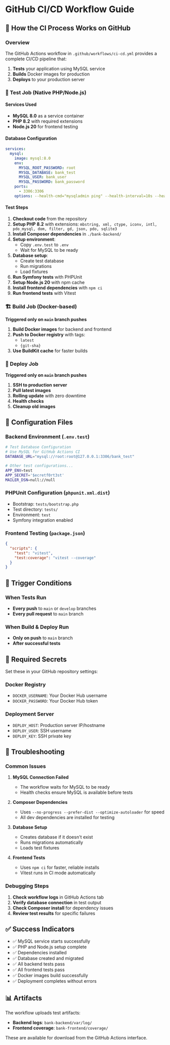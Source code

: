 # GitHub CI/CD Workflow Guide

## 🔄 How the CI Process Works on GitHub

### Overview
The GitHub Actions workflow in `.github/workflows/ci-cd.yml` provides a complete CI/CD pipeline that:

1. **Tests** your application using MySQL service
2. **Builds** Docker images for production
3. **Deploys** to your production server

### 🧪 Test Job (Native PHP/Node.js)

#### Services Used
- **MySQL 8.0** as a service container
- **PHP 8.2** with required extensions
- **Node.js 20** for frontend testing

#### Database Configuration
```yaml
services:
  mysql:
    image: mysql:8.0
    env:
      MYSQL_ROOT_PASSWORD: root
      MYSQL_DATABASE: bank_test
      MYSQL_USER: bank_user
      MYSQL_PASSWORD: bank_password
    ports:
      - 3306:3306
    options: --health-cmd="mysqladmin ping" --health-interval=10s --health-timeout=5s --health-retries=3
```

#### Test Steps
1. **Checkout code** from the repository
2. **Setup PHP 8.2** with extensions: `mbstring, xml, ctype, iconv, intl, pdo_mysql, dom, filter, gd, json, pdo, sqlite3`
3. **Install Composer dependencies** in `./bank-backend/`
4. **Setup environment**:
   - Copy `.env.test` to `.env`
   - Wait for MySQL to be ready
5. **Database setup**:
   - Create test database
   - Run migrations
   - Load fixtures
6. **Run Symfony tests** with PHPUnit
7. **Setup Node.js 20** with npm cache
8. **Install frontend dependencies** with `npm ci`
9. **Run frontend tests** with Vitest

### 🏗️ Build Job (Docker-based)

**Triggered only on `main` branch pushes**

1. **Build Docker images** for backend and frontend
2. **Push to Docker registry** with tags:
   - `latest`
   - `{git-sha}`
3. **Use BuildKit cache** for faster builds

### 🚀 Deploy Job

**Triggered only on `main` branch pushes**

1. **SSH to production server**
2. **Pull latest images**
3. **Rolling update** with zero downtime
4. **Health checks**
5. **Cleanup old images**

## 🔧 Configuration Files

### Backend Environment (`.env.test`)
```bash
# Test Database Configuration
# Use MySQL for GitHub Actions CI
DATABASE_URL="mysql://root:root@127.0.0.1:3306/bank_test"

# Other test configurations...
APP_ENV=test
APP_SECRET='$ecretf0rt3st'
MAILER_DSN=null://null
```

### PHPUnit Configuration (`phpunit.xml.dist`)
- Bootstrap: `tests/bootstrap.php`
- Test directory: `tests/`
- Environment: `test`
- Symfony integration enabled

### Frontend Testing (`package.json`)
```json
{
  "scripts": {
    "test": "vitest",
    "test:coverage": "vitest --coverage"
  }
}
```

## 🚦 Trigger Conditions

### When Tests Run
- **Every push** to `main` or `develop` branches
- **Every pull request** to `main` branch

### When Build & Deploy Run
- **Only on push** to `main` branch
- **After successful tests**

## 🔐 Required Secrets

Set these in your GitHub repository settings:

### Docker Registry
- `DOCKER_USERNAME`: Your Docker Hub username
- `DOCKER_PASSWORD`: Your Docker Hub token

### Deployment Server
- `DEPLOY_HOST`: Production server IP/hostname
- `DEPLOY_USER`: SSH username
- `DEPLOY_KEY`: SSH private key

## 🐛 Troubleshooting

### Common Issues

1. **MySQL Connection Failed**
   - The workflow waits for MySQL to be ready
   - Health checks ensure MySQL is available before tests

2. **Composer Dependencies**
   - Uses `--no-progress --prefer-dist --optimize-autoloader` for speed
   - All dev dependencies are installed for testing

3. **Database Setup**
   - Creates database if it doesn't exist
   - Runs migrations automatically
   - Loads test fixtures

4. **Frontend Tests**
   - Uses `npm ci` for faster, reliable installs
   - Vitest runs in CI mode automatically

### Debugging Steps

1. **Check workflow logs** in GitHub Actions tab
2. **Verify database connection** in test output
3. **Check Composer install** for dependency issues
4. **Review test results** for specific failures

## ✅ Success Indicators

- ✅ MySQL service starts successfully
- ✅ PHP and Node.js setup complete
- ✅ Dependencies installed
- ✅ Database created and migrated
- ✅ All backend tests pass
- ✅ All frontend tests pass
- ✅ Docker images build successfully
- ✅ Deployment completes without errors

## 📊 Artifacts

The workflow uploads test artifacts:
- **Backend logs**: `bank-backend/var/log/`
- **Frontend coverage**: `bank-frontend/coverage/`

These are available for download from the GitHub Actions interface.
